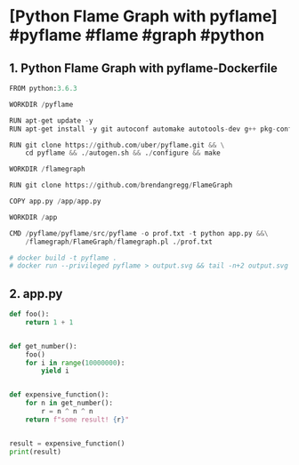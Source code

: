 # [Python Flame Graph with pyflame] #pyflame #flame #graph #python

## 1. Python Flame Graph with pyflame-Dockerfile

``` python flame graph with pyflame-dockerfile
FROM python:3.6.3

WORKDIR /pyflame

RUN apt-get update -y
RUN apt-get install -y git autoconf automake autotools-dev g++ pkg-config python-dev python3-dev libtool make

RUN git clone https://github.com/uber/pyflame.git && \
    cd pyflame && ./autogen.sh && ./configure && make

WORKDIR /flamegraph

RUN git clone https://github.com/brendangregg/FlameGraph

COPY app.py /app/app.py

WORKDIR /app

CMD /pyflame/pyflame/src/pyflame -o prof.txt -t python app.py &&\
    /flamegraph/FlameGraph/flamegraph.pl ./prof.txt

# docker build -t pyflame .
# docker run --privileged pyflame > output.svg && tail -n+2 output.svg > output_stripped.svg
```

## 2. app.py

```python
def foo():
    return 1 + 1


def get_number():
    foo()
    for i in range(10000000):
        yield i


def expensive_function():
    for n in get_number():
        r = n ^ n ^ n
    return f"some result! {r}"


result = expensive_function()
print(result)
```

